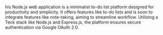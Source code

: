 his Node.js web application is a minimalist to-do list platform designed for productivity and simplicity. It offers features like to-do lists and is soon to integrate features like note-taking, aiming to streamline workflow. Utilizing a Teck stack like Node.js and Express.js, the platform ensures secure authentication via Google OAuth 2.0.
